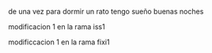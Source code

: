 de una vez para dormir un rato
tengo sueño
buenas noches

modificacion 1 en la rama iss1

modificcacion 1 en la rama fixi1